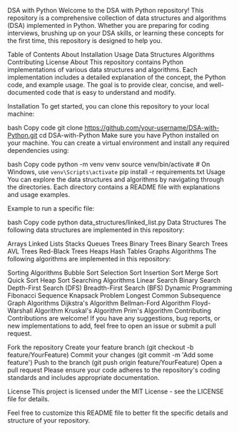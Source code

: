 DSA with Python
Welcome to the DSA with Python repository! This repository is a comprehensive collection of data structures and algorithms (DSA) implemented in Python. Whether you are preparing for coding interviews, brushing up on your DSA skills, or learning these concepts for the first time, this repository is designed to help you.

Table of Contents
About
Installation
Usage
Data Structures
Algorithms
Contributing
License
About
This repository contains Python implementations of various data structures and algorithms. Each implementation includes a detailed explanation of the concept, the Python code, and example usage. The goal is to provide clear, concise, and well-documented code that is easy to understand and modify.

Installation
To get started, you can clone this repository to your local machine:

bash
Copy code
git clone https://github.com/your-username/DSA-with-Python.git
cd DSA-with-Python
Make sure you have Python installed on your machine. You can create a virtual environment and install any required dependencies using:

bash
Copy code
python -m venv venv
source venv/bin/activate  # On Windows, use `venv\Scripts\activate`
pip install -r requirements.txt
Usage
You can explore the data structures and algorithms by navigating through the directories. Each directory contains a README file with explanations and usage examples.

Example to run a specific file:

bash
Copy code
python data_structures/linked_list.py
Data Structures
The following data structures are implemented in this repository:

Arrays
Linked Lists
Stacks
Queues
Trees
Binary Trees
Binary Search Trees
AVL Trees
Red-Black Trees
Heaps
Hash Tables
Graphs
Algorithms
The following algorithms are implemented in this repository:

Sorting Algorithms
Bubble Sort
Selection Sort
Insertion Sort
Merge Sort
Quick Sort
Heap Sort
Searching Algorithms
Linear Search
Binary Search
Depth-First Search (DFS)
Breadth-First Search (BFS)
Dynamic Programming
Fibonacci Sequence
Knapsack Problem
Longest Common Subsequence
Graph Algorithms
Dijkstra's Algorithm
Bellman-Ford Algorithm
Floyd-Warshall Algorithm
Kruskal's Algorithm
Prim's Algorithm
Contributing
Contributions are welcome! If you have any suggestions, bug reports, or new implementations to add, feel free to open an issue or submit a pull request.

Fork the repository
Create your feature branch (git checkout -b feature/YourFeature)
Commit your changes (git commit -m 'Add some feature')
Push to the branch (git push origin feature/YourFeature)
Open a pull request
Please ensure your code adheres to the repository's coding standards and includes appropriate documentation.

License
This project is licensed under the MIT License - see the LICENSE file for details.

Feel free to customize this README file to better fit the specific details and structure of your repository.

